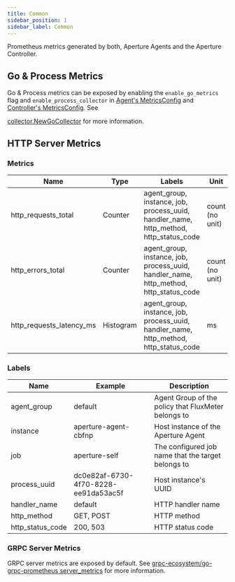 ```yaml
---
title: Common
sidebar_position: 1
sidebar_label: Common
---
```


Prometheus metrics generated by both, Aperture Agents and the Aperture
Controller.

## Go & Process Metrics

Go & Process metrics can be exposed by enabling the `enable_go_metrics` flag and
`enable_process_collector` in
[Agent's MetricsConfig](reference/configuration/agent.md#metrics-config) and
[Controller's MetricsConfig](reference/configuration/controller.md#metrics-config).
See

<!-- vale off -->

[collector.NewGoCollector](https://pkg.go.dev/github.com/prometheus/client_golang@v1.13.0/prometheus/collectors#NewGoCollector)
for more information.

<!-- vale on -->

## HTTP Server Metrics

### Metrics

<!-- vale off -->

| Name                     | Type      | Labels                                                                                | Unit            | Description                                     |
| ------------------------ | --------- | ------------------------------------------------------------------------------------- | --------------- | ----------------------------------------------- |
| http_requests_total      | Counter   | agent_group, instance, job, process_uuid, handler_name, http_method, http_status_code | count (no unit) | Total number of requests received               |
| http_errors_total        | Counter   | agent_group, instance, job, process_uuid, handler_name, http_method, http_status_code | count (no unit) | Total number of errors that occurred            |
| http_requests_latency_ms | Histogram | agent_group, instance, job, process_uuid, handler_name, http_method, http_status_code | ms              | Latency of the requests processed by the server |

<!-- vale on -->

### Labels

<!-- vale off -->

| Name             | Example                              | Description                                         |
| ---------------- | ------------------------------------ | --------------------------------------------------- |
| agent_group      | default                              | Agent Group of the policy that FluxMeter belongs to |
| instance         | aperture-agent-cbfnp                 | Host instance of the Aperture Agent                 |
| job              | aperture-self                        | The configured job name that the target belongs to  |
| process_uuid     | dc0e82af-6730-4f70-8228-ee91da53ac5f | Host instance's UUID                                |
| handler_name     | default                              | HTTP handler name                                   |
| http_method      | GET, POST                            | HTTP method                                         |
| http_status_code | 200, 503                             | HTTP status code                                    |

<!-- vale on -->

### GRPC Server Metrics

GRPC server metrics are exposed by default. See
[grpc-ecosystem/go-grpc-prometheus server_metrics](https://pkg.go.dev/github.com/grpc-ecosystem/go-grpc-prometheus#NewServerMetrics)
for more information.
